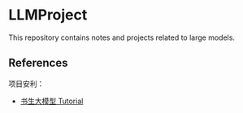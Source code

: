# LLMProject

This repository contains notes and projects related to large models.

## References
项目安利：
- [书生大模型 Tutorial](https://github.com/InternLM/Tutorial)
